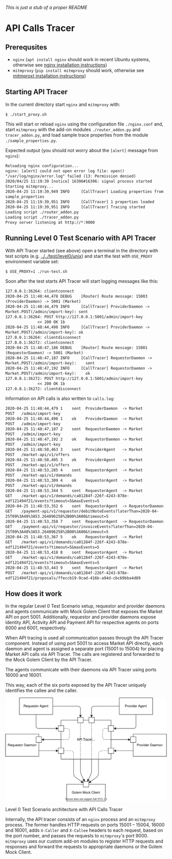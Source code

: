 _This is just a stub of a proper README_

# API Calls Tracer

## Prerequsites

* `nginx` (`apt install nginx` should work in recent Ubuntu systems, otherwise see [nginx installation instructions](https://www.nginx.com/resources/wiki/start/topics/tutorials/install/))
* `mitmproxy` (`pip install mitmproxy` should work, otherwise see [mitmproxt installation instructions](https://docs.mitmproxy.org/stable/overview-installation/))

## Starting API Tracer

In the current directory start `nginx` and `mitmproxy` with:
```
$ ./start_proxy.sh
```
This will start or reload `nginx` using the configuration file `./nginx.conf`
and, start `mitmproxy` with the add-on modules `./router_addon.py` and
`tracer_addon.py`, and load sample trace properties from the module `./sample_properties.py`. 

Expected output (you should not worry about the `[alert]` message from `nginx`):
```
Reloading nginx configuration...
nginx: [alert] could not open error log file: open() "/var/log/nginx/error.log" failed (13: Permission denied)
2020/04/25 11:19:39 [notice] 16396#16396: signal process started
Starting mitmproxy...
2020-04-25 11:19:39,949 INFO     [CallTracer] Loading properties from sample_properties
2020-04-25 11:19:39,951 INFO     [CallTracer] 1 properties loaded
2020-04-25 11:19:39,951 INFO     [CallTracer] Tracing started
Loading script ./router_addon.py
Loading script ./tracer_addon.py
Proxy server listening at http://*:9000
```

## Running Level 0 Test Scenario with API Tracer

With API Tracer started (see above) open a terminal in the directory with
test scripts (e.g. [../../test/level0/unix](../../test/level0/unix/)) and start the test with `USE_PROXY` environment variable set:
```
$ USE_PROXY=1 ./run-test.sh
```
Soon after the test starts API Tracer will start logging messages like this:
```
127.0.0.1:36264: clientconnect
2020-04-25 11:48:44,478 DEBUG    [Router] Route message: 15003 (ProviderDaemon) -> 5001 (Market)
2020-04-25 11:48:44,479 INFO     [CallTracer] ProviderDaemon -> Market.POST(/admin/import-key):	sent
127.0.0.1:36264: POST http://127.0.0.1:5001/admin/import-key
              << 200 OK 1b
2020-04-25 11:48:44,498 INFO     [CallTracer] ProviderDaemon -> Market.POST(/admin/import-key):	ok
127.0.0.1:36264: clientdisconnect
127.0.0.1:36272: clientconnect
2020-04-25 11:48:47,186 DEBUG    [Router] Route message: 15001 (RequestorDaemon) -> 5001 (Market)
2020-04-25 11:48:47,187 INFO     [CallTracer] RequestorDaemon -> Market.POST(/admin/import-key):	sent
2020-04-25 11:48:47,192 INFO     [CallTracer] RequestorDaemon -> Market.POST(/admin/import-key):	ok
127.0.0.1:36272: POST http://127.0.0.1:5001/admin/import-key
              << 200 OK 1b
127.0.0.1:36272: clientdisconnect
```

Information on API calls is also written to `calls.log`:
```
2020-04-25 11:48:44,479 1    sent  ProviderDaemon  -> Market           POST   /admin/import-key
2020-04-25 11:48:44,498 1    ok    ProviderDaemon  -> Market           POST   /admin/import-key
2020-04-25 11:48:47,187 2    sent  RequestorDaemon -> Market           POST   /admin/import-key
2020-04-25 11:48:47,192 2    ok    RequestorDaemon -> Market           POST   /admin/import-key
2020-04-25 11:48:50,463 3    sent  ProviderAgent   -> Market           POST   /market-api/v1/offers
2020-04-25 11:48:50,495 3    ok    ProviderAgent   -> Market           POST   /market-api/v1/offers
2020-04-25 11:48:53,285 4    sent  RequestorAgent  -> Market           POST   /market-api/v1/demands
2020-04-25 11:48:53,309 4    ok    RequestorAgent  -> Market           POST   /market-api/v1/demands
2020-04-25 11:48:53,344 5    sent  RequestorAgent  -> Market           GET    /market-api/v1/demands/ca01284f-226f-4243-878e-edf121494f21/events?timeout=5&maxEvents=5
2020-04-25 11:48:53,352 6    sent  RequestorAgent  -> RequestorDaemon  GET    /payment-api/v1/requestor/debitNoteEvents?laterThan=2020-04-25T09%3A48%3A53.264896258%2B00%3A00&timeout=5
2020-04-25 11:48:53,358 7    sent  RequestorAgent  -> RequestorDaemon  GET    /payment-api/v1/requestor/invoiceEvents?laterThan=2020-04-25T09%3A48%3A53.264896258%2B00%3A00&timeout=5
2020-04-25 11:48:53,367 5    ok    RequestorAgent  -> Market           GET    /market-api/v1/demands/ca01284f-226f-4243-878e-edf121494f21/events?timeout=5&maxEvents=5
2020-04-25 11:48:53,418 8    sent  RequestorAgent  -> Market           GET    /market-api/v1/demands/ca01284f-226f-4243-878e-edf121494f21/events?timeout=5&maxEvents=5
2020-04-25 11:48:53,443 9    sent  RequestorAgent  -> Market           POST   /market-api/v1/demands/ca01284f-226f-4243-878e-edf121494f21/proposals/ffeccb19-9cad-416b-a94d-cbc69bba4d89
```

## How does it work

In the regular Level 0 Test Scenario setup, requestor and provider daemons and agents communicate with Mock Golem Client that exposes the Market API on port 5001. Additionally, requestor and provider daemons expose Identity API, Activity API and Payment API for respective agents on ports 6000 and 6001, respectively.

When API tracing is used all communication passes through the API Tracer component. Instead of using port 5001 to access Market API directly, each daemon and agent is assigned a separate port (15001 to 15004) for placing Market API calls via API Tracer. The calls are registered and forwarded to the Mock Golem Client by the API Tracer. 

The agents communicate with their daemons via API Tracer using ports 16000 and 16001.  

This way, each of the six ports exposed by the API Tracer uniquely identifies the callee and the caller.

<p align="center">
<img src="./api-monitor.svg">

Level 0 Test Scenario architecture with API Calls Tracer
</p>

Internally, the API tracer consists of an `nginx` process and an `mitmproxy` process. The former handles HTTP requests on ports 15001 &ndash; 15004, 16000 and 16001, adds `X-Caller` and `X-Callee` headers to each request, based on the port number, and passes the requests to `mitmproxy`'s port 9000. `mitmproxy` uses our custom add-on modules to register HTTP requests and responses and forward the requests to appropriate daemons or the Golem Mock Client.
